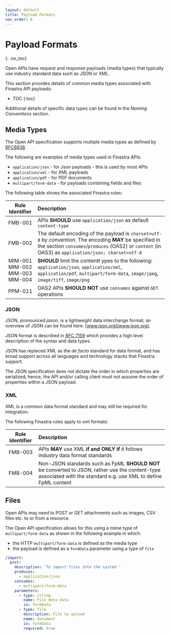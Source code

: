 ```yaml
---
layout: default
title: Payload Formats
nav_order: 6
---
```


# Payload Formats
{: .no_toc}

Open APIs have request and response payloads (media types) that typically use industry standard data such as JSON or XML.

This section provides details of common media types associated with Finastra API payloads:
- TOC
{:toc}

Additional details of specific data types can be found in the *Naming Conventions* section.

## Media Types 

The Open API specification supports multiple media types as defined by [RFC6838](https://datatracker.ietf.org/doc/html/rfc6838).

The following are examples of media types used in Finastra APIs:
- `application/json` - for Json payloads - this is used by most APIs
- `application/xml` - for XML payloads
- `application/pdf` - for PDF documents
- `multipart/form-data` - for payloads combining fields and files


The following table shows the associated Finastra rules:

| Rule Identifier  | Description  |
|:-------:|:------------ |
| FMB-001 | APIs **SHOULD** use `application/json` as default `content-type` |
| FMB-002 | The default encoding of the payload is `charset=utf-8` by convention. The encoding **MAY** be specified in the section `consumes`/`produces` (OAS2) or `content` (in OAS3) as `application/json; charset=utf-8` |
| MIM-001<br>MIM-002<br>MIM-003<br>MIM-004 | **SHOULD** limit the contentt ypes to the following: `application/json`, `application/xml`, `application/pdf`, `multipart/form-data`, `image/jpeg`, `image/tiff`, `image/png` |
| PPM-011 | OAS2 APIs **SHOULD NOT** use `consumes` against `GET` operations |

### JSON

JSON, pronounced *jason*, is a lightweight data interchange format; an
overview of JSON can be found here: [www.json.org](www.json.org).

JSON format is described in [RFC
7159](https://tools.ietf.org/html/rfc7159) which provides a high level
description of the syntax and data types.

JSON has replaced XML as the *de facto* standard for data format, and
has broad support across all languages and technology stacks that
Finastra support.

The JSON specification does not dictate the order in which
properties are serialized, hence, the API and/or calling client must not
assume the order of properties within a JSON payload.

### XML

XML is a common data format standard and may still be required for
integration.

The following Finastra rules apply to xml formats:

| Rule Identifier  | Description  |
|:-------:|:------------ |
| FMB-003 | APIs **MAY** use XML **if and ONLY if** it follows industry data format standards
| FMB-004 | Non-JSON standards such as FpML **SHOULD NOT** be converted to JSON, rather use the content-type associated with the standard e.g. use XML to define FpML content

## Files

Open APIs may need to POST or GET attachments such as images, CSV files etc. to or from a resource.

The Open API specification allows for this using a mime type of `multipart/form-data` as shown in the following example in which:
-   the HTTP `multipart/form-data` is defined as the media type
-   the payload is defined as a `formData` parameter using a type of `file`

```yaml
/import:
  post:
    description: 'To import files into the system '
    produces:
      - application/json
    consumes:
      - multipart/form-data
    parameters:
      - type: string
        name: File meta data
        in: formData
      - type: file
        description: File to upload
        name: document
        in: formData
        required: true
```
